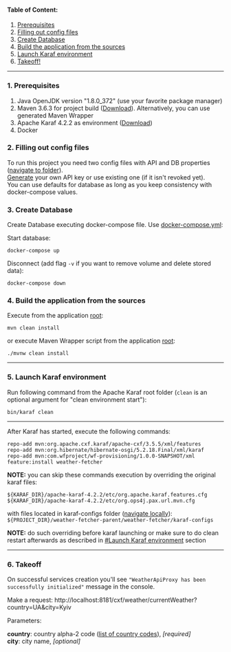 #### Table of Content:
1. [Prerequisites](#1-prerequisites)
2. [Filling out config files](#2-filling-out-config-files)
3. [Create Database](#3-create-database)
4. [Build the application from the sources](#4-build-the-application-from-the-sources)
5. [Launch Karaf environment](#5-launch-karaf-environment)
6. [Takeoff!](#6-takeoff)

---

### 1. Prerequisites
1. Java OpenJDK version "1.8.0_372" (use your favorite package manager)
2. Maven 3.6.3 for project build ([Download](https://maven.apache.org/docs/3.6.3/release-notes.html)).
   Alternatively, you can use generated Maven Wrapper
3. Apache Karaf 4.2.2 as environment ([Download](https://karaf.apache.org/archives))
4. Docker

### 2. Filling out config files
To run this project you need two config files with API and DB properties ([navigate to folder](../weather-fetcher-parent/weather-fetcher/wf-provisioning/etc)).  
[Generate](https://home.openweathermap.org/api_keys) your own API key or use existing one (if it isn't revoked yet).  
You can use defaults for database as long as you keep consistency with docker-compose values.

### 3. Create Database
Create Database executing docker-compose file. Use [docker-compose.yml](../weather-fetcher-parent/docker-compose.yml):

Start database:

`
docker-compose up
`

Disconnect (add flag `-v` if you want to remove volume and delete stored data):

`
docker-compose down
`


### 4. Build the application from the sources
Execute from the application [root](../weather-fetcher-parent):

`
mvn clean install
`

or execute Maven Wrapper script from the application [root](../weather-fetcher-parent):

`
./mvnw clean install
`

---
### 5. Launch Karaf environment
Run following command from the Apache Karaf root folder (`clean` is an optional argument for "clean environment start"):
```
bin/karaf clean
```
---
After Karaf has started, execute the following commands:
```
repo-add mvn:org.apache.cxf.karaf/apache-cxf/3.5.5/xml/features
repo-add mvn:org.hibernate/hibernate-osgi/5.2.18.Final/xml/karaf
repo-add mvn:com.wfproject/wf-provisioning/1.0.0-SNAPSHOT/xml
feature:install weather-fetcher
```
**NOTE:** you can skip these commands execution by overriding the original karaf files:
```
${KARAF_DIR}/apache-karaf-4.2.2/etc/org.apache.karaf.features.cfg
${KARAF_DIR}/apache-karaf-4.2.2/etc/org.ops4j.pax.url.mvn.cfg
```
with files located in karaf-configs folder ([navigate locally](./weather-fetcher/karaf-configs)):
``
${PROJECT_DIR}/weather-fetcher-parent/weather-fetcher/karaf-configs
``

**NOTE:** do such overriding before karaf launching or make sure to do clean restart afterwards as described in [#Launch Karaf environment](#launch-karaf-environment) section

---
### 6. Takeoff

On successful services creation you'll see `"WeatherApiProxy has been successfully initialized"` message in the console.

Make a request:
http://localhost:8181/cxf/weather/currentWeather?country=UA&city=Kyiv

Parameters:

**country**: country alpha-2 code ([list of country codes](https://www.iban.com/country-codes)), _[required]_  
**city**: city name, _[optional]_
